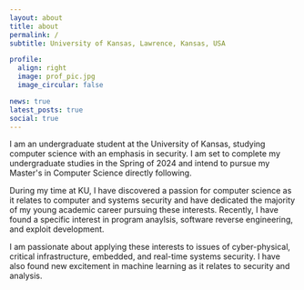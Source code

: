 ```yaml
---
layout: about
title: about
permalink: /
subtitle: University of Kansas, Lawrence, Kansas, USA

profile:
  align: right
  image: prof_pic.jpg
  image_circular: false 

news: true  
latest_posts: true  
social: true  
---
```


I am an undergraduate student at the University of Kansas, studying computer science with an emphasis in security. I am set to complete my undergraduate studies in the Spring of 2024 and intend to pursue my Master's in Computer Science directly following.

During my time at KU, I have discovered a passion for computer science as it relates to computer and systems security and have dedicated the majority of my young academic career pursuing these interests. Recently, I have found a specific interest in program anaylsis, software reverse engineering, and exploit development. 

I am passionate about applying these interests to issues of cyber-physical, critical infrastructure, embedded, and real-time systems security. I have also found new excitement in machine learning as it relates to security and analysis. 


